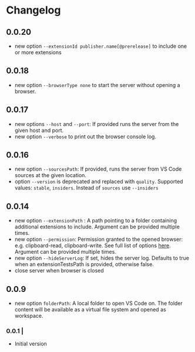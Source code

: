# Changelog

## 0.0.20
 * new option `--extensionId publisher.name[@prerelease]` to include one or more extensions

## 0.0.18
 * new option `--browserType none` to start the server without opening a browser.

## 0.0.17
 * new options `--host` and `--port`: If provided runs the server from the given host and port.
 * new option `--verbose` to print out the browser console log.

## 0.0.16
 * new option `--sourcesPath`: If provided, runs the server from VS Code sources at the given location.
 * option `--version` is deprecated and replaced with `quality`. Supported values: `stable`, `insiders`. Instead of `sources` use `--insiders`

## 0.0.14
 * new option `--extensionPath` : A path pointing to a folder containing additional extensions to include. Argument can be provided multiple times.
 * new option `--permission`: Permission granted to the opened browser: e.g. clipboard-read, clipboard-write. See full list of options [here](https://playwright.dev/docs/1.14/emulation#permissions). Argument can be provided multiple times.
 * new option `--hideServerLog`: If set, hides the server log. Defaults to true when an extensionTestsPath is provided, otherwise false.
 * close server when browser is closed

## 0.0.9

 * new option `folderPath`:	A local folder to open VS Code on. The folder content will be available as a virtual file system and opened as workspace.


### 0.0.1 |

- Initial version



